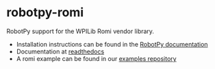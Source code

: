 robotpy-romi
============

RobotPy support for the WPILib Romi vendor library.

* Installation instructions can be found in the [RobotPy documentation](https://robotpy.readthedocs.io/en/latest/getting_started.html)
* Documentation at [readthedocs](https://robotpy.readthedocs.io/projects/romi/en/stable/api.html)
* A romi example can be found in our [examples repository](https://github.com/robotpy/examples/tree/main/commands-v2/romi)